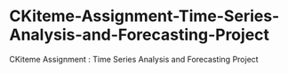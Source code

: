 # CKiteme-Assignment-Time-Series-Analysis-and-Forecasting-Project
CKiteme Assignment : Time Series Analysis and Forecasting Project 
